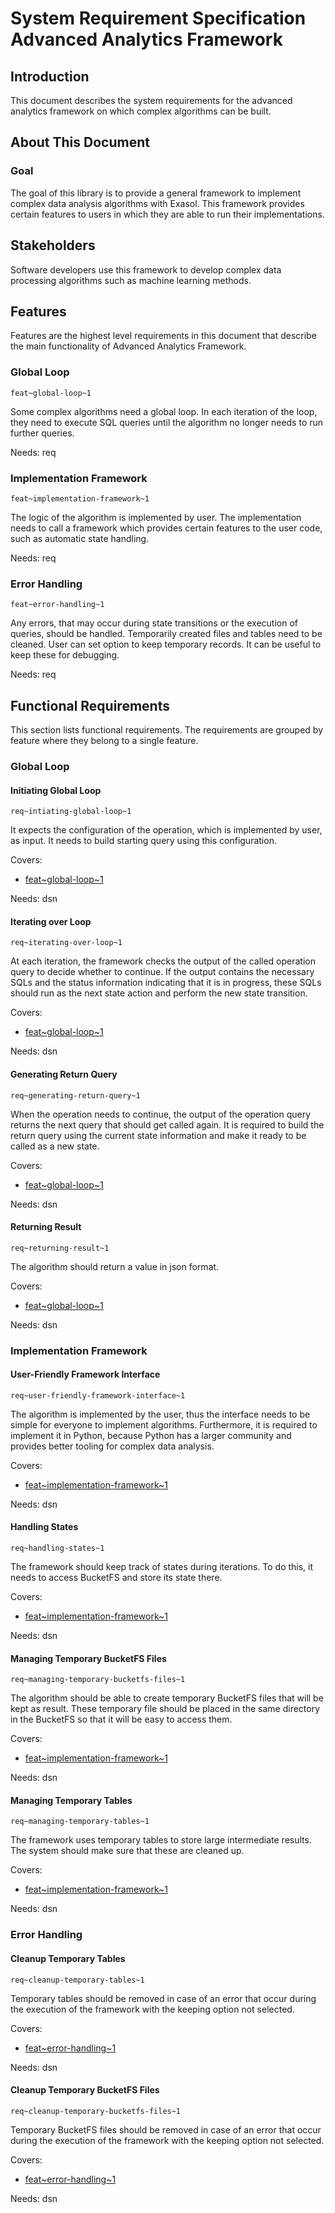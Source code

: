 # System Requirement Specification Advanced Analytics Framework

## Introduction

This document describes the system requirements for the advanced analytics 
framework on which complex algorithms can be built.


## About This Document

### Goal

The goal of this library is to provide a general framework to implement complex 
data analysis algorithms with Exasol. This framework provides certain features 
to users in which they are able to run their implementations.

## Stakeholders

Software developers use this framework to develop complex data processing 
algorithms such as machine learning methods.

## Features

Features are the highest level requirements in this document that describe the 
main functionality of Advanced Analytics Framework.

### Global Loop
`feat~global-loop~1`

Some complex algorithms need a global loop. In each iteration of the loop, they 
need to execute SQL queries until the algorithm no longer needs to run 
further queries. 

Needs: req

### Implementation Framework
`feat~implementation-framework~1`

The logic of the algorithm is implemented by user. The implementation needs 
to call a framework which provides certain features to the user code, such as 
automatic state handling. 

Needs: req


### Error Handling
`feat~error-handling~1`

Any errors, that may occur during state transitions or  the execution of queries, 
should be handled. Temporarily created files and tables need to be cleaned.
User can set option to keep temporary records. It can be useful to keep these 
for debugging.

Needs: req


## Functional Requirements

This section lists functional requirements. The requirements are grouped by 
feature where they belong to a single feature.



### Global Loop

#### Initiating Global Loop
`req~intiating-global-loop~1`

It expects the configuration of the operation, which is implemented by user, as 
input. It needs to build starting query using this configuration. 

Covers:

* [feat~global-loop~1](#global-loop)

Needs: dsn

#### Iterating over Loop
`req~iterating-over-loop~1`

At each iteration, the framework checks the output of the called operation query 
to decide whether to continue. If the output contains the necessary SQLs and the 
status information indicating that it is in progress, these SQLs should run as 
the next state action and perform the new state transition. 

Covers:

* [feat~global-loop~1](#global-loop)

Needs: dsn


#### Generating Return Query
`req~generating-return-query~1`

When the operation needs to continue, the output of the operation query returns
the next query that should get called again.  It is required to build the  
return query using the current state information and make it ready to be  
called as a new state.

Covers:

* [feat~global-loop~1](#global-loop)

Needs: dsn

#### Returning Result
`req~returning-result~1`

The algorithm should return a value in json format.

Covers:

* [feat~global-loop~1](#global-loop)

Needs: dsn




### Implementation Framework

#### User-Friendly Framework Interface
`req~user-friendly-framework-interface~1`

The algorithm is implemented by the user, thus the interface needs to be simple 
for everyone to implement algorithms. Furthermore, it is required to implement
it in Python, because Python has a larger community and provides better tooling 
for complex data analysis.

Covers:

* [feat~implementation-framework~1](#implementation-framework)

Needs: dsn

#### Handling States
`req~handling-states~1`

The framework should keep track of states during iterations. To do this, it 
needs to access BucketFS and store its state there.

Covers:

* [feat~implementation-framework~1](#implementation-framework)

Needs: dsn


#### Managing Temporary BucketFS Files
`req~managing-temporary-bucketfs-files~1`

The algorithm should be able to create temporary BucketFS files that will be 
kept as result. These temporary file should be placed  in the same directory in 
the BucketFS so that it will be easy to access them.

Covers:

* [feat~implementation-framework~1](#implementation-framework)

Needs: dsn


#### Managing Temporary Tables
`req~managing-temporary-tables~1`

The framework uses temporary tables to store large intermediate results. The 
system should make sure that these are cleaned up.


Covers:

* [feat~implementation-framework~1](#implementation-framework)

Needs: dsn



### Error Handling

#### Cleanup Temporary Tables
`req~cleanup-temporary-tables~1`

Temporary tables should be removed in case of an error that occur during the 
execution of the framework with the keeping option  not selected.

Covers:

* [feat~error-handling~1](#error-handling)

Needs: dsn


#### Cleanup Temporary BucketFS Files
`req~cleanup-temporary-bucketfs-files~1`

Temporary BucketFS files should be removed in case of an error that occur during 
the execution of the framework with the keeping option  not selected.

Covers:

* [feat~error-handling~1](#error-handling)

Needs: dsn




